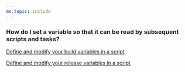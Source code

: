```yaml
---
ms.topic: include
---
```


### How do I set a variable so that it can be read by subsequent scripts and tasks?

[Define and modify your build variables in a script](../build/variables.md#set-in-script)

[Define and modify your release variables in a script](../release/variables.md#set-in-script)


